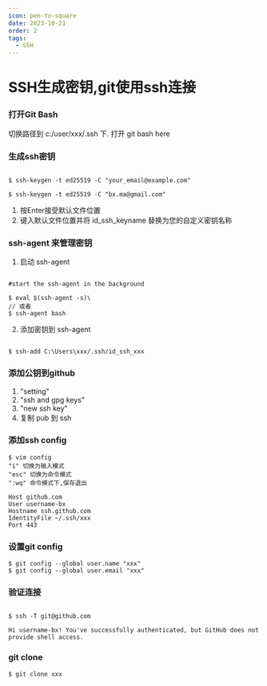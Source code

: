 ```yaml
---
icon: pen-to-square
date: 2023-10-21
order: 2
tags: 
  - SSH
---
```


# SSH生成密钥,git使用ssh连接

### 打开Git Bash

切换路径到 c:/user/xxx/.ssh 下.
打开 git bash here

### 生成ssh密钥

```shell

$ ssh-keygen -t ed25519 -C "your_email@example.com"

$ ssh-keygen -t ed25519 -C "bx.ma@gmail.com"

```

1. 按Enter接受默认文件位置
2. 键入默认文件位置并将 id_ssh_keyname 替换为您的自定义密钥名称

### ssh-agent 来管理密钥

1. 启动 ssh-agent
```shell

#start the ssh-agent in the background

$ eval $(ssh-agent -s)\
// 或者
$ ssh-agent bash

```

2. 添加密钥到 ssh-agent
```shell

$ ssh-add C:\Users\xxx/.ssh/id_ssh_xxx

```

### 添加公钥到github

1. "setting"
2. "ssh and gpg keys"
3. "new ssh key"
4. 复制 pub 到 ssh

### 添加ssh config

```
$ vim config
"i" 切换为输入模式
"esc" 切换为命令模式
":wq" 命令模式下,保存退出

Host github.com
User username-bx
Hostname ssh.github.com
IdentityFile ~/.ssh/xxx
Port 443

```

### 设置git config

```shell
$ git config --global user.name "xxx"
$ git config --global user.email "xxx"
```

### 验证连接
```shell

$ ssh -T git@github.com

Hi username-bx! You've successfully authenticated, but GitHub does not provide shell access.

```

###  git clone

```shell
$ git clone xxx
```

 